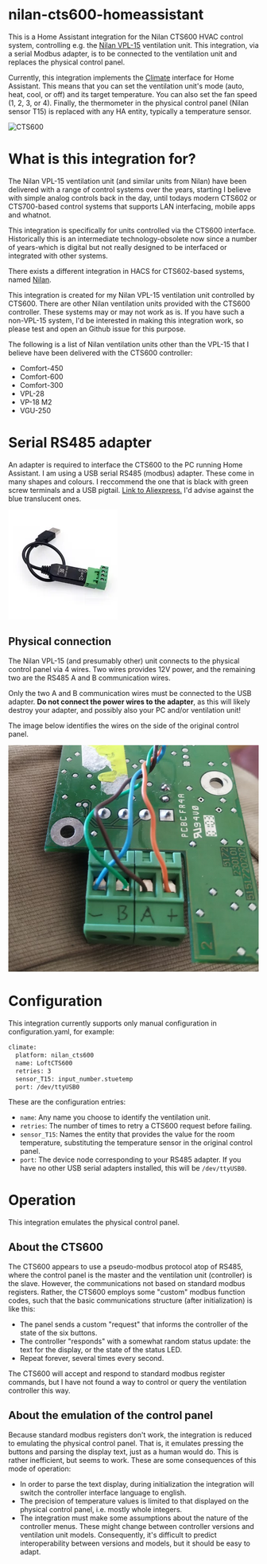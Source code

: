 # nilan-cts600-homeassistant

This is a Home Assistant integration for the Nilan CTS600 HVAC control
system, controlling e.g. the [Nilan
VPL-15](https://www.en.nilan.dk/products/ventilation-with-cooling-heating/heat-pump-and-heat-pipe/vpl-15)
ventilation unit. This integration, via a serial Modbus adapter, is to
be connected to the ventilation unit and replaces the physical control
panel.

Currently, this integration implements the
[Climate](https://www.home-assistant.io/integrations/climate/)
interface for Home Assistant. This means that you can set the
ventilation unit's mode (auto, heat, cool, or off) and its target
temperature. You can also set the fan speed (1, 2, 3, or 4). Finally,
the thermometer in the physical control panel (Nilan sensor T15) is
replaced with any HA entity, typically a temperature sensor.

![CTS600](https://nilanireland.ie/wp-content/uploads/2013/08/CTS-600-1.png "CTS600")

# What is this integration for? #

The Nilan VPL-15 ventilation unit (and similar units from Nilan) have
been delivered with a range of control systems over the years,
starting I believe with simple analog controls back in the day, until
todays modern CTS602 or CTS700-based control systems that supports
LAN interfacing, mobile apps and whatnot.

This integration is specifically for units controlled via the CTS600
interface. Historically this is an intermediate technology-obsolete
now since a number of years-which is digital but not really designed
to be interfaced or integrated with other systems.

There exists a different integration in HACS for CTS602-based systems,
named
[Nilan](http://homeassistant.home:8123/hacs/repository/487536666).

This integration is created for my Nilan VPL-15 ventilation unit
controlled by CTS600. There are other Nilan ventilation units provided
with the CTS600 controller. These systems may or may not work as
is. If you have such a non-VPL-15 system, I'd be interested in making
this integration work, so please test and open an Github issue for
this purpose.

The following is a list of Nilan ventilation units other than the
VPL-15 that I believe have been delivered with the CTS600 controller:
  * Comfort-450
  * Comfort-600
  * Comfort-300
  * VPL-28
  * VP-18 M2
  * VGU-250

# Serial RS485 adapter

An adapter is required to interface the CTS600 to the PC running Home
Assistant. I am using a USB serial RS485 (modbus) adapter. These come
in many shapes and colours. I reccommend the one that is black with
green screw terminals and a USB pigtail. [Link to
Aliexpress.](https://www.aliexpress.com/item/1005004520479272.html)
I'd advise against the blue translucent ones.

![adapter](usb-rs485.webp "Image of adapter")

## Physical connection

The Nilan VPL-15 (and presumably other) unit connects to the physical
control panel via 4 wires. Two wires provides 12V power, and the
remaining two are the RS485 A and B communication wires.

Only the two A and B communication wires must be connected to the USB
adapter. **Do not connect the power wires to the adapter**, as this
will likely destroy your adapter, and possibly also your PC and/or
ventilation unit!

The image below identifies the wires on the side of the original
control panel.

![connection](connection.png "Connection")

# Configuration

This integration currently supports only manual configuration in
configuration.yaml, for example:

    climate:
      platform: nilan_cts600
      name: LoftCTS600
      retries: 3
      sensor_T15: input_number.stuetemp
      port: /dev/ttyUSB0

These are the configuration entries:

  * `name`: Any name you choose to identify the ventilation unit.
  * `retries`: The number of times to retry a CTS600 request before failing.
  * `sensor_T15`: Names the entity that provides the value for the
    room temperature, substituting the temperature sensor in the
    original control panel.
  * `port`: The device node corresponding to your RS485 adapter. If
    you have no other USB serial adapters installed, this will be
    `/dev/ttyUSB0`.

# Operation

This integration emulates the physical control panel.

## About the CTS600

The CTS600 appears to use a pseudo-modbus protocol atop of RS485,
where the control panel is the master and the ventilation unit
(controller) is the slave. However, the communications not based on
standard modbus registers. Rather, the CTS600 employs some "custom"
modbus function codes, such that the basic communications structure
(after initialization) is like this:

- The panel sends a custom "request" that informs the controller of
  the state of the six buttons.
- The controller "responds" with a somewhat random status update: the
  text for the display, or the state of the status LED.
- Repeat forever, several times every second.

The CTS600 will accept and respond to standard modbus register
commands, but I have not found a way to control or query the
ventilation controller this way.

## About the emulation of the control panel

Because standard modbus registers don't work, the integration is
reduced to emulating the physical control panel. That is, it emulates
pressing the buttons and parsing the display text, just as a human
would do. This is rather inefficient, but seems to work. These are
some consequences of this mode of operation:
- In order to parse the text display, during initialization the
  integration will switch the controller interface language to
  english.
- The precision of temperature values is limited to that displayed on
  the physical control panel, i.e. mostly whole integers.
- The integration must make some assumptions about the nature of the
  controller menus. These might change between controller versions and
  ventilation unit models. Consequently, it's difficult to predict
  interoperability between versions and models, but it should be easy
  to adapt.
